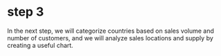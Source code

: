 # step 3

In the next step, we will categorize countries based on sales volume and number of customers, and we will analyze sales locations and supply by creating a useful chart.
